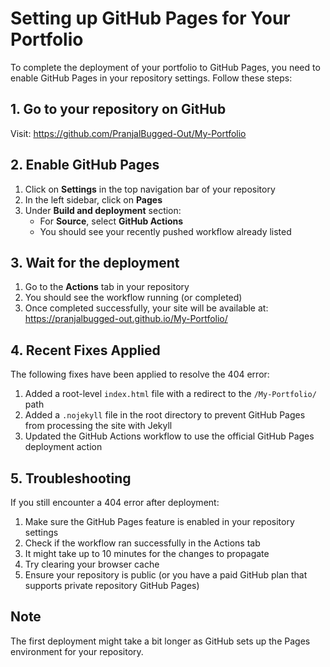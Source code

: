 # Setting up GitHub Pages for Your Portfolio

To complete the deployment of your portfolio to GitHub Pages, you need to enable GitHub Pages in your repository settings. Follow these steps:

## 1. Go to your repository on GitHub

Visit: https://github.com/PranjalBugged-Out/My-Portfolio

## 2. Enable GitHub Pages

1. Click on **Settings** in the top navigation bar of your repository
2. In the left sidebar, click on **Pages**
3. Under **Build and deployment** section:
   - For **Source**, select **GitHub Actions**
   - You should see your recently pushed workflow already listed

## 3. Wait for the deployment

1. Go to the **Actions** tab in your repository
2. You should see the workflow running (or completed)
3. Once completed successfully, your site will be available at: https://pranjalbugged-out.github.io/My-Portfolio/

## 4. Recent Fixes Applied

The following fixes have been applied to resolve the 404 error:

1. Added a root-level `index.html` file with a redirect to the `/My-Portfolio/` path
2. Added a `.nojekyll` file in the root directory to prevent GitHub Pages from processing the site with Jekyll
3. Updated the GitHub Actions workflow to use the official GitHub Pages deployment action

## 5. Troubleshooting

If you still encounter a 404 error after deployment:

1. Make sure the GitHub Pages feature is enabled in your repository settings
2. Check if the workflow ran successfully in the Actions tab
3. It might take up to 10 minutes for the changes to propagate
4. Try clearing your browser cache
5. Ensure your repository is public (or you have a paid GitHub plan that supports private repository GitHub Pages)

## Note

The first deployment might take a bit longer as GitHub sets up the Pages environment for your repository.